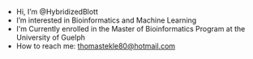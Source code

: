 -  Hi, I’m @HybridizedBlott
-  I’m interested in Bioinformatics and Machine Learning
-  I'm Currently enrolled in the Master of Bioinformatics Program at the University of Guelph
-  How to reach me: thomastekle80@hotmail.com

<!---
HybridizedBlott/HybridizedBlott is a ✨ special ✨ repository because its `README.md` (this file) appears on your GitHub profile.
You can click the Preview link to take a look at your changes.
--->
